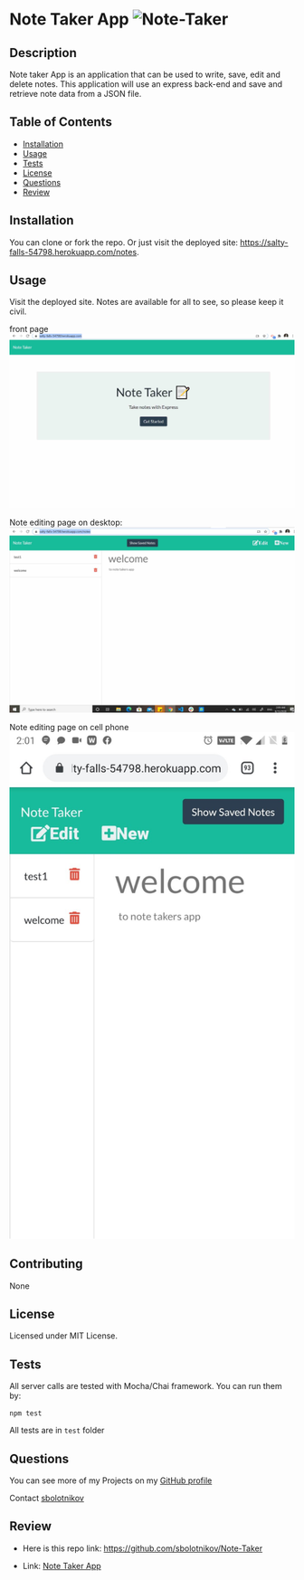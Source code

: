 # Note Taker App ![Note-Taker](https://img.shields.io/github/license/sbolotnikov/Note-Taker)
## Description 
Note taker App is an application that can be used to write, save, edit and delete notes. This application will use an express back-end and save and retrieve note data from a JSON file.
## Table of Contents
* [Installation](#installation)
* [Usage](#usage)
* [Tests](#tests)
* [License](#license)
* [Questions](#questions)
* [Review](#review)
## Installation 
You can clone or fork the repo. Or just visit the deployed site:  https://salty-falls-54798.herokuapp.com/notes.
## Usage 
Visit the deployed site. Notes are available for all to see, so please keep it civil.

front page
![Note-Taker](./images/img.jpg) 

Note editing page on desktop:
![Note-Taker](./images/img2.jpg) 

Note editing page on cell phone
![Note-Taker](./images/img1.jpg) 


## Contributing 
 None 
## License 
 Licensed under MIT License. 
## Tests 
All server calls are tested with Mocha/Chai framework. You can run them by:

```
npm test
```

All tests are in `test` folder
## Questions 
 You can see more of my Projects on my [GitHub profile](https://github.com/sbolotnikov) 

 Contact [sbolotnikov](mailto:sbolotnikov@gmail.com) 
## Review 
  * Here is this repo link: https://github.com/sbolotnikov/Note-Taker
 
  * Link: [Note Taker App](https://salty-falls-54798.herokuapp.com/notes)